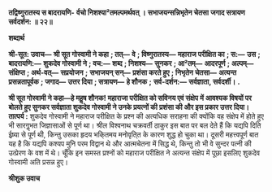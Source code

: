 **तद्विष्णुरातस्य स बादरायणि-** **र्वचो निशश्या²तमल्पमर्थवत् ।** **सभाजयन्सन्निभृतेन चेतसा** **जगाद सत्रायण सर्वदर्शन: ॥ २२॥** 

**शब्दार्थ** 

**श्री-सूत: उवाच—** **श्री सूत गोस्वामी ने कहा** **; तत्—** **वे** **; विष्णुरातस्य—** **महाराज परीक्षित का** **; स:—** **उस** **; बादरायणि:—** **शुकदेव गोस्वामी ने** **; वच:—** **शब्द** **; निशश्य—** **सुनकर** **; आ²तम्—** **आदरपूर्ण** **; अल्पम्—** **संक्षिप्त** **; अर्थ-वत्—** **सप्रयोजन** **;** **सभाजयन् सन्—** **प्रशंसा करते हुए** **; निभृतेन चेतसा—** **अत्यन्त प्रसन्नतापूर्वक** **; जगाद—** **उत्तर दिया** **; सत्रायण—** **हे शौनक** **;** **सर्व-दर्शन:—** **सर्वज्ञाता, सर्वदर्शी।** **.** 

**श्री सूत गोस्वामी ने कहा—हे महॢष शौनक! महाराजा परीक्षित को सविनय एवं संक्षेप** **में आवश्यक विषयों पर बोलते हुए सुनकर सर्वज्ञाता शुकदेव गोस्वामी ने उनके प्रयत्नों की** **प्रशंसा की और इस प्रकार उत्तर दिया।** **तात्पर्य :** शुकदेव गोस्वामी ने महाराज परीक्षित के प्रश्न की अत्यधिक सराहना की क्योंकि वह संक्षेप में होते हुए भी सारगॢभत जिज्ञासाओं से पूर्ण था। श्रील विश्वनाथ चक्रवर्ती ठाकुर इस बात पर बल देते हैं कि यद्यपि दिति ईष्र्या से पूर्ण थी, किन्तु उसका हृदय भकि्तमय मनोवृति्त के कारण शुद्ध हो चुका था। दूसरी महत्त्वपूर्ण बात यह है कि यद्यपि कश्यप मुनि परम विद्वान थे और आत्मचेतना में सिद्ध थे, किन्तु तो भी वे सुन्दर पत्नी की उत्प्रेरण के वश में थे। चूँकि इन समस्त प्रश्नों को महाराज परीक्षित ने अत्यन्त संक्षेप में पूछा इसलिए शुकदेव गोस्वामी अति प्रसन्न हुए।  

**श्रीशुक उवाच** 